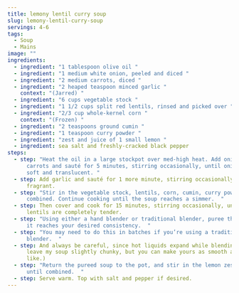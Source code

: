 ```yaml
---
title: lemony lentil curry soup
slug: lemony-lentil-curry-soup
servings: 4-6
tags:
  - Soup
  - Mains
image: ""
ingredients:
  - ingredient: "1 tablespoon olive oil "
  - ingredient: "1 medium white onion, peeled and diced "
  - ingredient: "2 medium carrots, diced "
  - ingredient: "2 heaped teaspoon minced garlic "
    context: "(Jarred) "
  - ingredient: "6 cups vegetable stock "
  - ingredient: "1 1/2 cups split red lentils, rinsed and picked over "
  - ingredient: "2/3 cup whole-kernel corn "
    context: "(Frozen) "
  - ingredient: "2 teaspoons ground cumin "
  - ingredient: "1 teaspoon curry powder "
  - ingredient: "zest and juice of 1 small lemon "
  - ingredient: sea salt and freshly-cracked black pepper
steps:
  - step: "Heat the oil in a large stockpot over med-high heat. Add onion and
      carrots and sauté for 5 minutes, stirring occasionally, until onions are
      soft and translucent. "
  - step: Add garlic and sauté for 1 more minute, stirring occasionally, until
      fragrant.
  - step: "Stir in the vegetable stock, lentils, corn, cumin, curry powder until
      combined. Continue cooking until the soup reaches a simmer.  "
  - step: Then cover and cook for 15 minutes, stirring occasionally, until the
      lentils are completely tender.
  - step: "Using either a hand blender or traditional blender, puree the soup until
      it reaches your desired consistency.  "
  - step: "You may need to do this in batches if you’re using a traditional
      blender.  "
  - step: And always be careful, since hot liquids expand while blending. (I like to
      leave my soup slightly chunky, but you can make yours as smooth as you’d
      like.)
  - step: "Return the pureed soup to the pot, and stir in the lemon zest and juice
      until combined.  "
  - step: Serve warm. Top with salt and pepper if desired.
---
```

